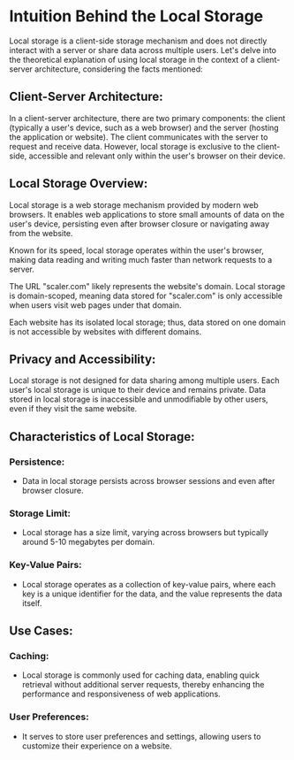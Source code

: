 # Intuition Behind the Local Storage

Local storage is a client-side storage mechanism and does not directly interact with a server or share data across multiple users. Let's delve into the theoretical explanation of using local storage in the context of a client-server architecture, considering the facts mentioned:

## Client-Server Architecture:

In a client-server architecture, there are two primary components: the client (typically a user's device, such as a web browser) and the server (hosting the application or website). The client communicates with the server to request and receive data. However, local storage is exclusive to the client-side, accessible and relevant only within the user's browser on their device.

## Local Storage Overview:

Local storage is a web storage mechanism provided by modern web browsers. It enables web applications to store small amounts of data on the user's device, persisting even after browser closure or navigating away from the website.

Known for its speed, local storage operates within the user's browser, making data reading and writing much faster than network requests to a server.

The URL "scaler.com" likely represents the website's domain. Local storage is domain-scoped, meaning data stored for "scaler.com" is only accessible when users visit web pages under that domain.

Each website has its isolated local storage; thus, data stored on one domain is not accessible by websites with different domains.

## Privacy and Accessibility:

Local storage is not designed for data sharing among multiple users. Each user's local storage is unique to their device and remains private. Data stored in local storage is inaccessible and unmodifiable by other users, even if they visit the same website.

## Characteristics of Local Storage:

### Persistence:

- Data in local storage persists across browser sessions and even after browser closure.

### Storage Limit:

- Local storage has a size limit, varying across browsers but typically around 5-10 megabytes per domain.

### Key-Value Pairs:

- Local storage operates as a collection of key-value pairs, where each key is a unique identifier for the data, and the value represents the data itself.

## Use Cases:

### Caching:

- Local storage is commonly used for caching data, enabling quick retrieval without additional server requests, thereby enhancing the performance and responsiveness of web applications.

### User Preferences:

- It serves to store user preferences and settings, allowing users to customize their experience on a website.
